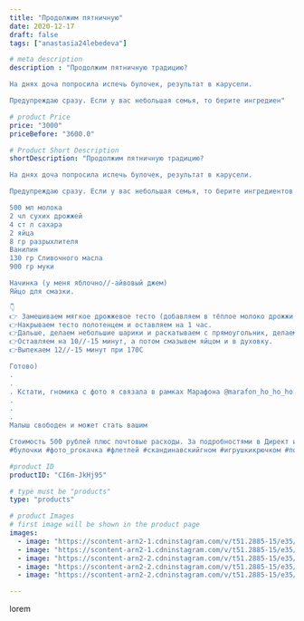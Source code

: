 ```yaml
---
title: "Продолжим пятничную"
date: 2020-12-17
draft: false
tags: ["anastasia24lebedeva"]

# meta description
description : "Продолжим пятничную традицию?

На днях доча попросила испечь булочек, результат в карусели.

Предупреждаю сразу. Если у вас небольшая семья, то берите ингредиен"

# product Price
price: "3000"
priceBefore: "3600.0"

# Product Short Description
shortDescription: "Продолжим пятничную традицию?

На днях доча попросила испечь булочек, результат в карусели.

Предупреждаю сразу. Если у вас небольшая семья, то берите ингредиентов в половину меньше. Мы ели 3 дня их🤭

500 мл молока
2 чл сухих дрожжей
4 ст л сахара
2 яйца
8 гр разрыхлителя
Ванилин
130 гр Сливочного масла
900 гр муки

Начинка (у меня яблочно//-айвовый джем)
Яйцо для смазки.

👇
👉 Замешиваем мягкое дрожжевое тесто (добавляем в тёплое молоко дрожжи, сахар, немножко муки. Ждём пока появится пенная шапочка, после частями добавляем остальные ингредиенты)
👉Накрываем тесто полотенцем и оставляем на 1 час.
👉Дальше, делаем небольшие шарики и раскатываем с прямоугольник, делаем надрезы по бокам, кладем с одного края начинку и заворачиваем.
👉Оставляем на 10//-15 минут, а потом смазывем яйцом и в духовку.
👉Выпекаем 12//-15 минут при 170С

Готово)
.
.
. Кстати, гномика с фото я связала в рамках Марафона @marafon_ho_ho_ho и автора @marinmoskvina #хохохо_гномик
.
.
.
Малыш свободен и может стать вашим

Стоимость 500 рублей плюс почтовые расходы. За подробностями в Директ или ватсап, ссылка в шапке профиля 
#булочки #фото_proкачка #флетлей #скандинавскийгном #игрушкикрючком #подаркисвоимируками #подарки #ручнаяработа #кчаю #готовимдома #рецептыотнасти #рецептынакаждыйдень #плюшики #новыйгод"

#product ID
productID: "CI6m-JkHj95"

# type must be "products"
type: "products"

# product Images
# first image will be shown in the product page
images:
  - image: "https://scontent-arn2-1.cdninstagram.com/v/t51.2885-15/e35/131409960_460506248304811_7497969478562412283_n.jpg?se=7&tp=1&_nc_ht=scontent-arn2-1.cdninstagram.com&_nc_cat=107&_nc_ohc=xhDJRlysWFUAX_U9cMw&oh=42b76e787598e384fa265f7a1f3f8fc8&oe=606CF89A&ig_cache_key=MjQ2NjQ1NTEzOTMxMTg1ODg4OA%3D%3D.2"
  - image: "https://scontent-arn2-1.cdninstagram.com/v/t51.2885-15/e35/131395247_305295994133497_677755112053203434_n.jpg?se=7&tp=1&_nc_ht=scontent-arn2-1.cdninstagram.com&_nc_cat=101&_nc_ohc=4l_iijFU2ukAX_ZTxEn&oh=87b8beefa960127b54d6bce7fa1027be&oe=606A5E9B&ig_cache_key=MjQ2NjQ1NTEzOTM0NTQwOTQ3Nw%3D%3D.2"
  - image: "https://scontent-arn2-2.cdninstagram.com/v/t51.2885-15/e35/131418482_2941631156067449_2971659530948088989_n.jpg?se=7&tp=1&_nc_ht=scontent-arn2-2.cdninstagram.com&_nc_cat=105&_nc_ohc=VCR3MoB5_-YAX8pMcsT&oh=1173851de43b3b8b032f6d5cd945497f&oe=606A0720&ig_cache_key=MjQ2NjQ1NTEzOTMwMzQ1NDEwMA%3D%3D.2"
  - image: "https://scontent-arn2-2.cdninstagram.com/v/t51.2885-15/e35/131601834_2781058092211212_4591669760585322414_n.jpg?se=7&tp=1&_nc_ht=scontent-arn2-2.cdninstagram.com&_nc_cat=100&_nc_ohc=svacRWia9NYAX92Mu3s&oh=5ea39ecbd04f0501094026e601de3c63&oe=606B4271&ig_cache_key=MjQ2NjQ1NTEzOTMzNjkxMjA3OA%3D%3D.2"
  - image: "https://scontent-arn2-2.cdninstagram.com/v/t51.2885-15/e35/131692942_159817405887404_337336463988619340_n.jpg?se=7&tp=1&_nc_ht=scontent-arn2-2.cdninstagram.com&_nc_cat=108&_nc_ohc=c-ed6ESn4xYAX8D3Kxb&oh=9744d9be7294970d680846cff329d305&oe=606D6001&ig_cache_key=MjQ2NjQ1NTEzOTMyMDI1MDMzNg%3D%3D.2"

---
```

lorem
